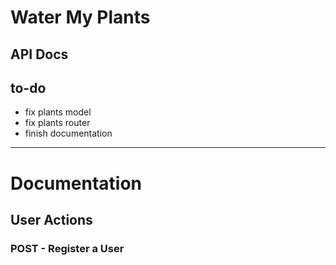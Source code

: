 # Water My Plants

## API Docs

## to-do

* fix plants model
* fix plants router
* finish documentation

---

# Documentation

### 

## User Actions

### POST - Register a User
